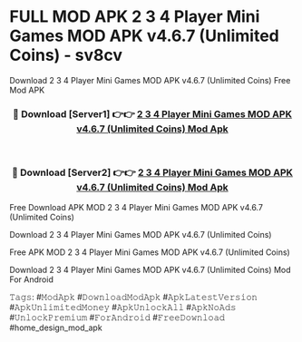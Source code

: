 # FULL MOD APK 2 3 4 Player Mini Games MOD APK v4.6.7 (Unlimited Coins) - sv8cv
Download 2 3 4 Player Mini Games MOD APK v4.6.7 (Unlimited Coins) Free Mod APK

<div align="center">
<h3>🔴 Download [Server1] 👉👉 <a href="https://apk-comot.site?title=2_3_4_Player_Mini_Games_MOD_APK_v4.6.7_(Unlimited_Coins)">2 3 4 Player Mini Games MOD APK v4.6.7 (Unlimited Coins) Mod Apk</a></h3><br>

<h3>🔴 Download [Server2] 👉👉 <a href="https://apk-comot.site?title=2_3_4_Player_Mini_Games_MOD_APK_v4.6.7_(Unlimited_Coins)">2 3 4 Player Mini Games MOD APK v4.6.7 (Unlimited Coins) Mod Apk</a></h3>
</div>


Free Download APK MOD 2 3 4 Player Mini Games MOD APK v4.6.7 (Unlimited Coins)

Download 2 3 4 Player Mini Games MOD APK v4.6.7 (Unlimited Coins) 

Free APK MOD 2 3 4 Player Mini Games MOD APK v4.6.7 (Unlimited Coins) 

Download 2 3 4 Player Mini Games MOD APK v4.6.7 (Unlimited Coins) Mod For Android

𝚃𝚊𝚐𝚜: #𝙼𝚘𝚍𝙰𝚙𝚔 #𝙳𝚘𝚠𝚗𝚕𝚘𝚊𝚍𝙼𝚘𝚍𝙰𝚙𝚔 #𝙰𝚙𝚔𝙻𝚊𝚝𝚎𝚜𝚝𝚅𝚎𝚛𝚜𝚒𝚘𝚗 #𝙰𝚙𝚔𝚄𝚗𝚕𝚒𝚖𝚒𝚝𝚎𝚍𝙼𝚘𝚗𝚎𝚢 #𝙰𝚙𝚔𝚄𝚗𝚕𝚘𝚌𝚔𝙰𝚕𝚕 #𝙰𝚙𝚔𝙽𝚘𝙰𝚍𝚜 #𝚄𝚗𝚕𝚘𝚌𝚔𝙿𝚛𝚎𝚖𝚒𝚞𝚖 #𝙵𝚘𝚛𝙰𝚗𝚍𝚛𝚘𝚒𝚍 #𝙵𝚛𝚎𝚎𝙳𝚘𝚠𝚗𝚕𝚘𝚊𝚍 #home_design_mod_apk
